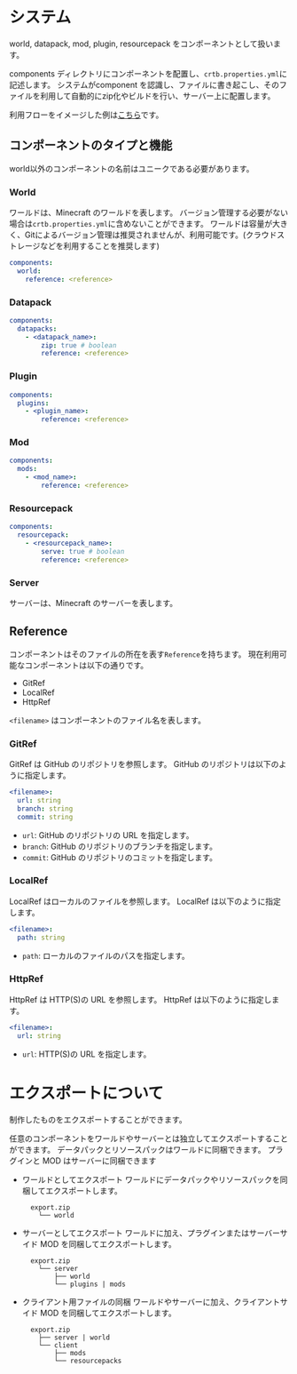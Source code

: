 # システム

world, datapack, mod, plugin, resourcepack をコンポーネントとして扱います。

components ディレクトリにコンポーネントを配置し、`crtb.properties.yml`に記述します。
システムがcomponent を認識し、ファイルに書き起こし、そのファイルを利用して自動的にzip化やビルドを行い、サーバー上に配置します。

利用フローをイメージした例は[こちら](./usecase.md)です。

## コンポーネントのタイプと機能

world以外のコンポーネントの名前はユニークである必要があります。


### World

ワールドは、Minecraft のワールドを表します。
バージョン管理する必要がない場合は`crtb.properties.yml`に含めないことができます。
ワールドは容量が大きく、Gitによるバージョン管理は推奨されませんが、利用可能です。(クラウドストレージなどを利用することを推奨します)

```yaml
components:
  world:
    reference: <reference>
```

### Datapack

```yaml
components:
  datapacks:
    - <datapack_name>:
        zip: true # boolean
        reference: <reference>
```
### Plugin

```yaml
components:
  plugins:
    - <plugin_name>:
        reference: <reference>
```
### Mod

```yaml
components:
  mods:
    - <mod_name>:
        reference: <reference>
```
### Resourcepack

```yaml
components:
  resourcepack:
    - <resourcepack_name>:
        serve: true # boolean
        reference: <reference>
```
### Server
サーバーは、Minecraft のサーバーを表します。

## Reference

コンポーネントはそのファイルの所在を表す`Reference`を持ちます。
現在利用可能なコンポーネントは以下の通りです。

- GitRef
- LocalRef
- HttpRef

`<filename>` はコンポーネントのファイル名を表します。

### GitRef

GitRef は GitHub のリポジトリを参照します。
GitHub のリポジトリは以下のように指定します。

```yaml
<filename>:
  url: string
  branch: string
  commit: string
```

- `url`: GitHub のリポジトリの URL を指定します。
- `branch`: GitHub のリポジトリのブランチを指定します。
- `commit`: GitHub のリポジトリのコミットを指定します。

### LocalRef

LocalRef はローカルのファイルを参照します。
LocalRef は以下のように指定します。

```yaml
<filename>:
  path: string
```

- `path`: ローカルのファイルのパスを指定します。

### HttpRef

HttpRef は HTTP(S)の URL を参照します。
HttpRef は以下のように指定します。

```yaml
<filename>:
  url: string
```

- `url`: HTTP(S)の URL を指定します。

# エクスポートについて

制作したものをエクスポートすることができます。

任意のコンポーネントをワールドやサーバーとは独立してエクスポートすることができます。
データパックとリソースパックはワールドに同梱できます。
プラグインと MOD はサーバーに同梱できます

- ワールドとしてエクスポート
  ワールドにデータパックやリソースパックを同梱してエクスポートします。
  ```
    export.zip
      └── world
  ```
- サーバーとしてエクスポート
  ワールドに加え、プラグインまたはサーバーサイド MOD を同梱してエクスポートします。
  ```
    export.zip
      └── server
          ├── world
          └── plugins | mods
  ```
- クライアント用ファイルの同梱
  ワールドやサーバーに加え、クライアントサイド MOD を同梱してエクスポートします。
  ```
    export.zip
      ├── server | world
      └── client
          ├── mods
          └── resourcepacks
  ```
